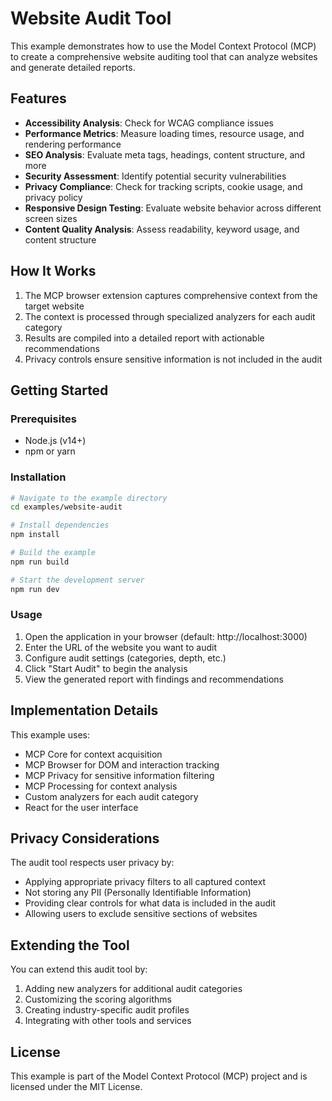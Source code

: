 # Website Audit Tool

This example demonstrates how to use the Model Context Protocol (MCP) to create a comprehensive website auditing tool that can analyze websites and generate detailed reports.

## Features

- **Accessibility Analysis**: Check for WCAG compliance issues
- **Performance Metrics**: Measure loading times, resource usage, and rendering performance
- **SEO Analysis**: Evaluate meta tags, headings, content structure, and more
- **Security Assessment**: Identify potential security vulnerabilities
- **Privacy Compliance**: Check for tracking scripts, cookie usage, and privacy policy
- **Responsive Design Testing**: Evaluate website behavior across different screen sizes
- **Content Quality Analysis**: Assess readability, keyword usage, and content structure

## How It Works

1. The MCP browser extension captures comprehensive context from the target website
2. The context is processed through specialized analyzers for each audit category
3. Results are compiled into a detailed report with actionable recommendations
4. Privacy controls ensure sensitive information is not included in the audit

## Getting Started

### Prerequisites

- Node.js (v14+)
- npm or yarn

### Installation

```bash
# Navigate to the example directory
cd examples/website-audit

# Install dependencies
npm install

# Build the example
npm run build

# Start the development server
npm run dev
```

### Usage

1. Open the application in your browser (default: http://localhost:3000)
2. Enter the URL of the website you want to audit
3. Configure audit settings (categories, depth, etc.)
4. Click "Start Audit" to begin the analysis
5. View the generated report with findings and recommendations

## Implementation Details

This example uses:

- MCP Core for context acquisition
- MCP Browser for DOM and interaction tracking
- MCP Privacy for sensitive information filtering
- MCP Processing for context analysis
- Custom analyzers for each audit category
- React for the user interface

## Privacy Considerations

The audit tool respects user privacy by:

- Applying appropriate privacy filters to all captured context
- Not storing any PII (Personally Identifiable Information)
- Providing clear controls for what data is included in the audit
- Allowing users to exclude sensitive sections of websites

## Extending the Tool

You can extend this audit tool by:

1. Adding new analyzers for additional audit categories
2. Customizing the scoring algorithms
3. Creating industry-specific audit profiles
4. Integrating with other tools and services

## License

This example is part of the Model Context Protocol (MCP) project and is licensed under the MIT License.
